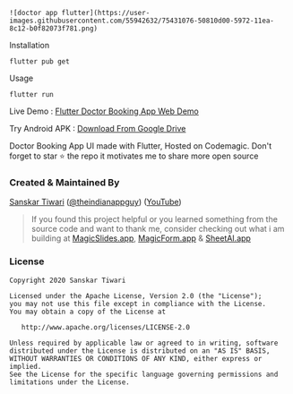     ![doctor app flutter](https://user-images.githubusercontent.com/55942632/75431076-50810d00-5972-11ea-8c12-b0f82073f781.png)

Installation

```
flutter pub get
```
Usage 

```
flutter run 
```

Live Demo : [Flutter Doctor Booking App Web Demo](http://bit.ly/2uAwmLd)

Try Android APK : [Download From Google Drive](https://drive.google.com/file/d/1spPy6xdQB8U892x31jDz3i7ClQv41P1n/view?usp=sharing)

Doctor Booking App UI made with Flutter, Hosted on Codemagic. Don't forget to star ⭐ the repo it motivates me to share more open source

### Created & Maintained By

[Sanskar Tiwari](https://github.com/theindianappguy) ([@theindianappguy](https://twitter.com/Theindianappguy)) ([YouTube](https://www.youtube.com/c/SanskarTiwari))

> If you found this project helpful or you learned something from the source code and want to thank me,
> consider checking out what i am building at [MagicSlides.app](https://www.magicslides.app), [MagicForm.app](https://www.magicform.app) & [SheetAI.app](https://www.sheetai.app)


### License

    Copyright 2020 Sanskar Tiwari

    Licensed under the Apache License, Version 2.0 (the "License");
    you may not use this file except in compliance with the License.
    You may obtain a copy of the License at

       http://www.apache.org/licenses/LICENSE-2.0

    Unless required by applicable law or agreed to in writing, software
    distributed under the License is distributed on an "AS IS" BASIS,
    WITHOUT WARRANTIES OR CONDITIONS OF ANY KIND, either express or implied.
    See the License for the specific language governing permissions and
    limitations under the License.
